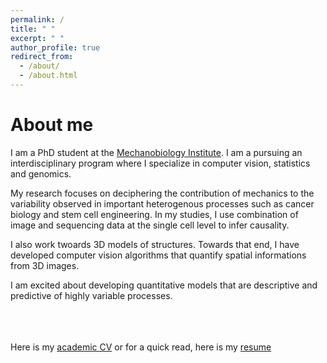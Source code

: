 ```yaml
---
permalink: /
title: " "
excerpt: " "
author_profile: true
redirect_from: 
  - /about/
  - /about.html
---
```

# About me
I am a PhD student at the [Mechanobiology Institute](https://mbi.nus.edu.sg/mechanisms/saradha-venkatachalapathy/). I am a pursuing an interdisciplinary program where I specialize in computer vision, statistics and genomics. <br/>

My research focuses on deciphering the contribution of mechanics to the variability observed in important heterogenous processes such as cancer biology and stem cell engineering. In my studies, I use combination of image and sequencing data at the single cell level to infer causality. <br/>

I also work twoards 3D models of structures. Towards that end, I have developed computer vision algorithms that quantify spatial informations from 3D images. <br/>

I am excited about developing quantitative models that are descriptive and predictive of highly variable processes. 


<br/><br/><br/>
Here is my [academic CV](https://SaradhaVenkatachalapathy.github.io/files/Saradha_CV.pdf) or for a quick read, here is my [resume](https://SaradhaVenkatachalapathy.github.io/files/Saradha_resume.pdf)


